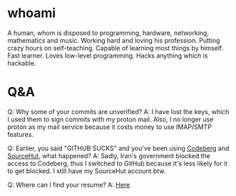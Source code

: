 # whoami
A human, whom is disposed to programming, hardware, networking, mathematics and music. Working hard and loving his profession.
Putting crazy hours on self-teaching. Capable of learning most things by himself. Fast learner. Loves low-level programming. Hacks anything which is hackable.

# Q&A
Q: Why some of your commits are unverified?
A: I have lost the keys, which I used them to sign commits with my proton mail. Also, I no longer use proton as my mail service because it costs money to use IMAP/SMTP features.

Q: Earlier, you said "GITHUB SUCKS" and you've been using [Codeberg](https://codeberg.org/mkoushan) and [SourceHut](https://git.sr.ht/~mkoushan), what happened?
A: Sadly, Iran's government blocked the access to Codeberg, thus I switched to GitHub because it's less likely for it to get blocked. I still have my SourceHut account btw.

Q: Where can I find your resume?
A: [Here](https://mkoushan.github.io/mkoushan/RESUME)


